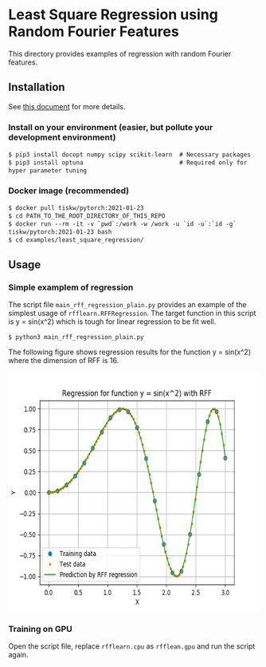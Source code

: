 # Least Square Regression using Random Fourier Features

This directory provides examples of regression with random Fourier features.


## Installation

See [this document](https://tiskw.gitbook.io/rfflearn/tutorial#setting-up) for more details.

### Install on your environment (easier, but pollute your development environment)

```console
$ pip3 install docopt numpy scipy scikit-learn  # Necessary packages
$ pip3 install optuna                           # Required only for hyper parameter tuning
```

### Docker image (recommended)

```console
$ docker pull tiskw/pytorch:2021-01-23
$ cd PATH_TO_THE_ROOT_DIRECTORY_OF_THIS_REPO
$ docker run --rm -it -v `pwd`:/work -w /work -u `id -u`:`id -g` tiskw/pytorch:2021-01-23 bash
$ cd examples/least_square_regression/
```


## Usage

### Simple examplem of regression

The script file `main_rff_regression_plain.py` provides an example of the simplest usage of `rfflearn.RFFRegression`.
The target function in this script is y = sin(x^2) which is tough for linear regression to be fit well.

```console
$ python3 main_rff_regression_plain.py
```

The following figure shows regression results for the function y = sin(x^2) where the dimension of RFF is 16.

<div align="center">
  <img src="./figure_least_square_regression.png" width="640" height="480" alt="Regression results for function y = sin(x^2) with RFF" />
</div>

### Training on GPU

Open the script file, replace `rfflearn.cpu` as `rfflean.gpu` and run the script again.

